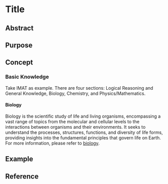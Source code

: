 # Title

## Abstract

## Purpose

## Concept

### Basic Knowledge

Take IMAT as example. There are four sections: Logical Reasoning and General Knowledge, Biology, Chemistry, and Physics/Mathematics.

#### Biology

Biology is the scientific study of life and living organisms, encompassing a vast range of topics from the molecular and cellular levels to the interactions between organisms and their environments. It seeks to understand the processes, structures, functions, and diversity of life forms, providing insights into the fundamental principles that govern life on Earth. For more information, please refer to [biology](/blog/medicine/biology).

## Example

## Reference
